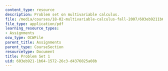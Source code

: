 ```yaml
---
content_type: resource
description: Problem set on multivariable calculus.
file: /media/courses/18-02-multivariable-calculus-fall-2007/603eb9211b64157226c3d4376025a08b_ps1.pdf
file_type: application/pdf
learning_resource_types:
- Assignments
ocw_type: OCWFile
parent_title: Assignments
parent_type: CourseSection
resourcetype: Document
title: Problem Set 1
uid: 603eb921-1b64-1572-26c3-d4376025a08b
---
```

